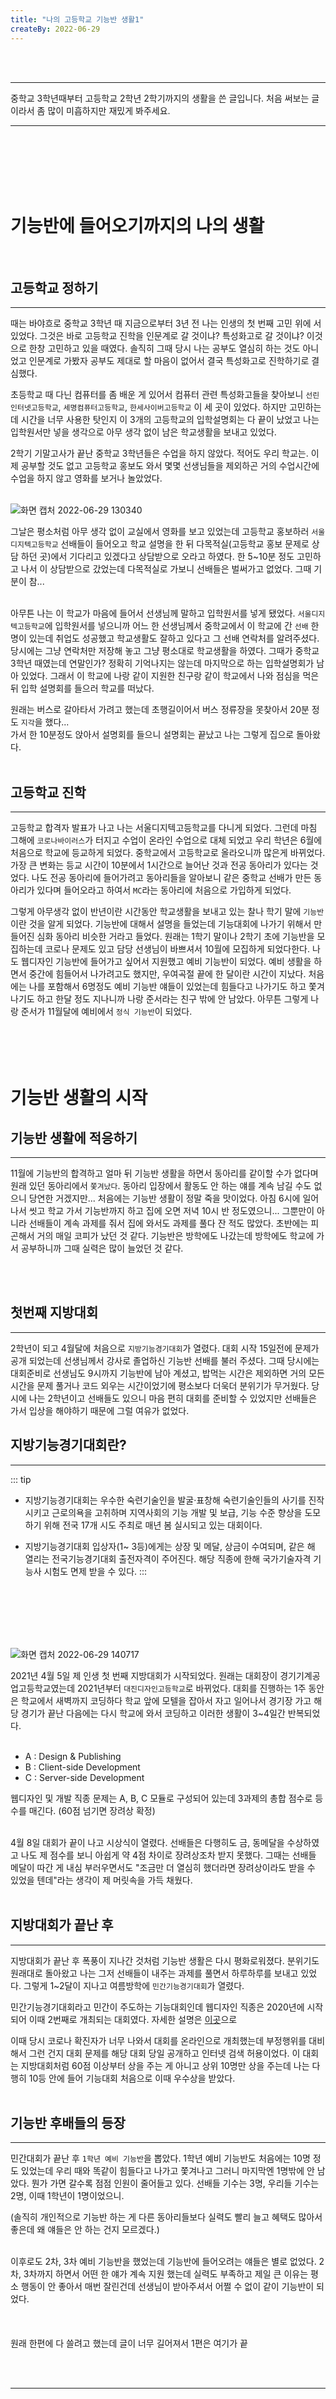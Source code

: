 ```yaml
---
title: "나의 고등학교 기능반 생활1"
createBy: 2022-06-29
---
```



<br>
<br>

--- 
중학교 3학년때부터 고등학교 2학년 2학기까지의 생활을 쓴 글입니다. 처음 써보는 글이라서 좀 많이 미흡하지만 재밌게 봐주세요.

---

<br>
<br>
<br>
<br>
<br>

# 기능반에 들어오기까지의 나의 생활
<br>

## 고등학교 정하기
----
때는 바야흐로 중학교 3학년 때 지금으로부터 3년 전 나는 인생의 첫 번째 고민 위에 서있었다. 그것은 바로 고등학교 진학을 인문계로 갈 것이냐? 특성화고로 갈 것이냐? 이것으로 한창 고민하고 있을 때였다. 솔직히 그때 당시 나는 공부도 열심히 하는 것도 아니었고 인문계로 가봤자 공부도 제대로 할 마음이 없어서 결국 특성화고로 진학하기로 결심했다. 
<br>


초등학교 때 다닌 컴퓨터를 좀 배운 게 있어서 컴퓨터 관련 특성화고들을 찾아보니 `선린인터넷고등학교`, `세명컴퓨터고등학교`, `한세사이버고등학교` 이 세 곳이 있었다. 하지만 고민하는데 시간을 너무 사용한 탓인지 이 3개의 고등학교의 입학설명회는 다 끝이 났었고 나는 입학원서만 넣을 생각으로 아무 생각 없이 남은 학교생활을 보내고 있었다.
<br>

2학기 기말고사가 끝난 중학교 3학년들은 수업을 하지 않았다. 적어도 우리 학교는. 이제 공부할 것도 없고 고등학교 홍보도 와서 몇몇 선생님들을 제외하곤 거의 수업시간에 수업을 하지 않고 영화를 보거나 놀았었다. 
<br>
<br>

![화면 캡처 2022-06-29 130340](https://user-images.githubusercontent.com/71883310/176349038-52a5d17a-011f-4de0-a889-5bbbbe920f53.png)

그날은 평소처럼 아무 생각 없이 교실에서 영화를 보고 있었는데 고등학교 홍보하러 `서울디지텍고등학교` 선배들이 들어오고 학교 설명을 한 뒤 다목적실(고등학교 홍보 문제로 상담 하던 곳)에서 기다리고 있겠다고 상담받으로 오라고 하였다. 한 5~10분 정도 고민하고 나서 이 상담받으로 갔었는데 다목적실로 가보니 선배들은 벌써가고 없었다. 그때 기분이 참...
<br>
<br>

아무튼 나는 이 학교가 마음에 들어서 선생님께 말하고 입학원서를 넣게 됐었다. `서울디지텍고등학교`에 입학원서를 넣으니까 어느 한 선생님께서 중학교에서 이 학교에 간 `선배` 한 명이 있는데 취업도 성공했고 학교생활도 잘하고 있다고 그 선배 연락처를 알려주셨다. 당시에는 그냥 연락처만 저장해 놓고 그냥 평소대로 학교생활을 하였다. 그때가 중학교 3학년 때였는데 연말인가? 정확히 기억나지는 않는데 마지막으로 하는 입학설명회가 남아 있었다. 그래서 이 학교에 나랑 같이 지원한 친구랑 같이 학교에서 나와 점심을 먹은 뒤 입학 설명회를 들으러 학교를 떠났다. 
<br>

원래는 버스로 갈아타서 가려고 했는데 초행길이어서 버스 정류장을 못찾아서 20분 정도 `지각`을 했다...
<br>
가서 한 10분정도 앉아서 설명회를 들으니 설명회는 끝났고 나는 그렇게 집으로 돌아왔다.
<br>
<br>

## 고등학교 진학
---
고등학교 합격자 발표가 나고 나는 서울디지텍고등학교를 다니게 되었다. 그런데 마침 그해에 `코로나바이러스`가 터지고 수업이 온라인 수업으로 대체 되었고 우리 학년은 6월에 처음으로 학교에 등교하게 되었다. 중학교에서 고등학교로 올라오니까 많은게 바뀌었다. 가장 큰 변화는 등교 시간이 10분에서 
1시간으로 늘어난 것과 전공 동아리가 있다는 것었다. 나도 전공 동아리에 들어가려고 동아리들을 알아보니 같은 중학교 선배가 만든 동아리가 있다며 들어오라고 하여서 `MC`라는 동아리에 처음으로 가입하게 되었다. 
<br>

그렇게 아무생각 없이 반년이란 시간동안 학교생활을 보내고 있는 찰나 학기 말에 `기능반`이란 것을 알게 되었다. 기능반에 대해서 설명을 들었는데 기능대회에 나가기 위해서 만들어진 심화 동아리 비슷한 거라고 들었다. 원래는 1학기 말이나 2학기 초에 기능반을 모집하는데 코로나 문제도 있고 담당 선생님이 바쁘셔서 10월에 모집하게 되었다한다. 나도 웹디자인 기능반에 들어가고 싶어서 지원했고 예비 기능반이 되었다. 예비 생활을 하면서 중간에 힘들어서 나가려고도 했지만, 우여곡절 끝에 한 달이란 시간이 지났다. 처음에는 나를 포함해서 6명정도 예비 기능반 얘들이 있었는데 힘들다고 나가기도 하고 쫓겨나기도 하고 한달 정도 지나니까 나랑 준서라는 친구 밖에 안 남았다. 아무튼 그렇게 나랑 준서가 11월달에 예비에서 `정식 기능반`이 되었다.
<br>
<br>
<br>
<br>
<br>


# 기능반 생활의 시작

## 기능반 생활에 적응하기
---
11월에 기능반의 합격하고 얼마 뒤 기능반 생활을 하면서 동아리를 같이할 수가 없다며 원래 있던 동아리에서 `쫓겨났다`. 동아리 입장에서 활동도 안 하는 얘를 계속 남길 수도 없으니 당연한 거겠지만... 처음에는 기능반 생활이 정말 죽을 맛이었다. 아침 6시에 일어나서 씻고 학교 가서 기능반까지 하고 집에 오면 저녁 10시 반 정도였으니... 그뿐만이 아니라 선배들이 계속 과제를 줘서 집에 와서도 과제를 풀다 잔 적도 많았다. 초반에는 피곤해서 거의 매일 코피가 났던 것 같다. 기능반은 방학에도 나갔는데 방학에도 학교에 가서 공부하니까 그때 실력은 많이 늘었던 것 같다. 

<br>
<br>

## 첫번째 지방대회
---
2학년이 되고 4월달에 처음으로 `지방기능경기대회`가 열렸다. 대회 시작 15일전에 문제가 공개 되었는데 선생님께서 강사로 졸업하신 기능반 선배를 불러 주셨다. 그때 당시에는 대회준비로 선생님도 9시까지 기능반에 남아 계셨고, 밥먹는 시간은 제외하면 거의 모든 시간을 문제 풀거나 코드 외우는 시간이었기에 평소보다 더욱더 분위기가 무거웠다. 당시에 나는 2학년이고 선배들도 있으니 마음 편히 대회를 준비할 수 있었지만 선배들은 가서 입상을 해야하기 때문에 그럴 여유가 없었다.
<br>

## 지방기능경기대회란?
---
::: tip
- 지방기능경기대회는 우수한 숙련기술인을 발굴·표창해 숙련기술인들의 사기를 진작시키고 근로의욕을 고취하며 지역사회의 기능 개발 및 보급, 기능 수준 향상을 도모하기 위해 전국 17개 시도 주최로 매년 봄 실시되고 있는 대회이다.

- 지방기능경기대회 입상자(1~ 3등)에게는 상장 및 메달, 상금이 수여되며, 같은 해 열리는 전국기능경기대회 출전자격이 주어진다. 해당 직종에 한해 국가기술자격 기능사 시험도 면제 받을 수 있다.
:::

<br>
<br>
<br>
<br>
<br>


![화면 캡처 2022-06-29 140717](https://user-images.githubusercontent.com/71883310/176356220-241cab66-26f4-4eb9-aa4a-be5b3849c59d.png)
<br>

2021년 4월 5일 제 인생 첫 번째 지방대회가 시작되었다. 원래는 대회장이 경기기계공업고등학교였는데 2021년부터 `대진디자인고등학교`로 바뀌었다. 대회를 진행하는 1주 동안은 학교에서 새벽까지 코딩하다 학교 앞에 모텔을 잡아서 자고 일어나서 경기장 가고 해당 경기가 끝난 다음에는 다시 학교에 와서 코딩하고
이러한 생활이 3~4일간 반복되었다.
<br>
<br>

- A : Design & Publishing
- B : Client-side Development
- C : Server-side Development

웹디자인 및 개발 직종 문제는 A, B, C 모듈로 구성되어 있는데 3과제의 총합 점수로 등수를 매긴다. (60점 넘기면 장려상 확정)
<br>
<br>

4월 8일 대회가 끝이 나고 시상식이 열렸다. 선배들은 다행히도 금, 동메달을 수상하였고 나도 제 점수를 보니 아쉽게 약 4점 차이로 장려상조차 받지 못했다. 그때는 선배들 메달이 따간 게 내심 부러우면서도 "조금만 더 열심히 했더라면 장려상이라도 받을 수 있었을 텐데"라는 생각이 제 머릿속을 가득 채웠다.
<br>
<br>

## 지방대회가 끝난 후
---
지방대회가 끝난 후 폭풍이 지나간 것처럼 기능반 생활은 다시 평화로워졌다. 분위기도 원래대로 돌아왔고 나는 그저 선배들이 내주는 과제를 풀면서 하루하루를 보내고 있었다. 그렇게 1~2달이 지나고 여름방학에 `민간기능경기대회`가 열렸다. 
<br>

민간기능경기대회라고 민간이 주도하는 기능대회인데 웹디자인 직종은 2020년에 시작되어 이때 2번째로 개최되는 대회였다. 
자세한 설명은 [이곳](https://meister.hrdkorea.or.kr/sub/3/5/1/20160512112047538100_view.do)으로
<br>

이때 당시 코로나 확진자가 너무 나와서 대회를 온라인으로 개최했는데 부정행위를 대비해서 그런 건지 대회 문제를 해당 대회 당일 공개하고 인터넷 검색 허용이었다. 이 대회는 지방대회처럼 60점 이상부터 상을 주는 게 아니고 상위 10명만 상을 주는데 나는 다행히 10등 안에 들어 기능대회 처음으로 이때 우수상을 받았다. 
<br>
<br>

## 기능반 후배들의 등장
---
민간대회가 끝난 후 `1학년 예비 기능반`을 뽑았다. 1학년 예비 기능반도 처음에는 10명 정도 있었는데 우리 때와 똑같이 힘들다고 나가고 쫓겨나고 그러니 마지막엔 1명밖에 안 남았다. 뭔가 가면 갈수록 점점 인원이 줄어들고 있다. 선배들 기수는 3명, 우리들 기수는 2명, 이때 1학년이 1명이었으니.

(솔직히 개인적으로 기능반 하는 게 다른 동아리들보다 실력도 빨리 늘고 혜택도 많아서 좋은데 왜 얘들은 안 하는 건지 모르겠다.)
<br>
<br>

이후로도 2차, 3차 예비 기능반을 했었는데 기능반에 들어오려는 얘들은 별로 없었다. 2차, 3차까지 하면서 어떤 한 얘가 계속 지원 했는데 실력도 부족하고 제일 큰 이유는 평소 행동이 안 좋아서 매번 잘린건데 선생님이 받아주셔서 어쩔 수 없이 같이 기능반이 되었다.
<br>
<br>
<br>
<br>
원래 한편에 다 쓸려고 했는데 글이 너무 길어져서 1편은 여기가 끝

<br>
<br>

---

<br>

<Comment />